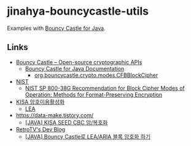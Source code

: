 # jinahya-bouncycastle-utils

Examples with [Bouncy Castle for Java](https://www.bouncycastle.org/documentation/documentation-java/).










## Links

* [Bouncy Castle – Open-source cryptographic APIs](https://www.bouncycastle.org/)
  * [Bouncy Castle for Java  Documentation](https://www.bouncycastle.org/documentation/documentation-java/)
    * [org.bouncycastle.crypto.modes.CFBBlockCipher](https://downloads.bouncycastle.org/java/docs/bcprov-jdk18on-javadoc/org/bouncycastle/crypto/modes/CFBBlockCipher.html)
* [NIST](https://www.nist.gov/)
  * [NIST SP 800-38G Recommendation for Block Cipher Modes of Operation: Methods for Format-Preserving Encryption](chrome-extension://efaidnbmnnnibpcajpcglclefindmkaj/https://nvlpubs.nist.gov/nistpubs/SpecialPublications/NIST.SP.800-38G.pdf)
* [KISA 암호이용활성화](https://seed.kisa.or.kr)
  * [LEA](https://seed.kisa.or.kr/kisa/algorithm/EgovLeaInfo.do)
* https://data-make.tistory.com/
  * [[JAVA] KISA SEED CBC 암/복호화](https://data-make.tistory.com/759)
* [RetroTV's Dev Blog](https://blog.retrotv.dev/)
  * [[JAVA] Bouncy Castle로 LEA/ARIA 블록 암호화 하기](https://blog.retrotv.dev/bouncy-castlero-lea-aria-encryption/)